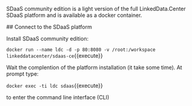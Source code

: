 SDaaS community edition is a light version of the full LinkedData.Center SDaaS platform and is available as a docker container.

## Connect to the SDaaS platform

Install  SDaaS community edition:

`docker run --name ldc -d -p 80:8080 -v /root:/workspace linkeddatacenter/sdaas-ce`{{execute}}

Wait the complention of the platform installation (it take some time). At prompt type:

`docker exec -ti ldc sdaas`{{execute}}

to enter the command line interface (CLI)
